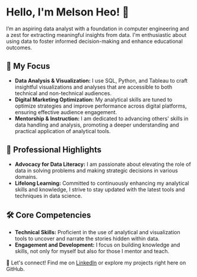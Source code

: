 # Hello, I'm Melson Heo! 👋

I’m an aspiring data analyst with a foundation in computer engineering and a zest for extracting meaningful insights from data. I'm enthusiastic about using data to foster informed decision-making and enhance educational outcomes.

## 🌟 My Focus
- **Data Analysis & Visualization:** I use SQL, Python, and Tableau to craft insightful visualizations and analyses that are accessible to both technical and non-technical audiences.
- **Digital Marketing Optimization:** My analytical skills are tuned to optimize strategies and improve performance across digital platforms, ensuring effective audience engagement.
- **Mentorship & Instruction:** I am dedicated to advancing others' skills in data handling and analysis, promoting a deeper understanding and practical application of analytical tools.

## 🎯 Professional Highlights
- **Advocacy for Data Literacy:** I am passionate about elevating the role of data in solving problems and making strategic decisions in various domains.
- **Lifelong Learning:** Committed to continuously enhancing my analytical skills and knowledge, I strive to stay updated with the latest tools and techniques in data science.

## 🛠 Core Competencies
- **Technical Skills:** Proficient in the use of analytical and visualization tools to uncover and narrate the stories hidden within data.
- **Engagement and Development:** I focus on building knowledge and skills, not only for myself but also for those I mentor and teach.

🔗 Let's connect! Find me on [LinkedIn](https://www.linkedin.com/in/melson-heo/) or explore my projects right here on GitHub.


